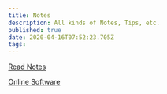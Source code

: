 ```yaml
---
title: Notes
description: All kinds of Notes, Tips, etc.
published: true
date: 2020-04-16T07:52:23.705Z
tags: 
---
```


[Read Notes](/Notes/ReadNote)

[Online Software](/Notes/OnlineSoftware)